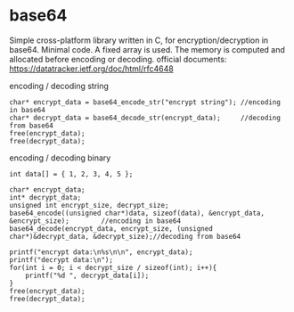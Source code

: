 # base64
Simple cross-platform library written in C, for encryption/decryption in base64.
Minimal code.
A fixed array is used. The memory is computed and allocated before encoding or decoding.
official documents: https://datatracker.ietf.org/doc/html/rfc4648

encoding / decoding string
```
char* encrypt_data = base64_encode_str("encrypt string"); //encoding in base64
char* decrypt_data = base64_decode_str(encrypt_data);     //decoding from base64
free(encrypt_data);
free(decrypt_data);
```

encoding / decoding binary
```
int data[] = { 1, 2, 3, 4, 5 };
    
char* encrypt_data;
int* decrypt_data;
unsigned int encrypt_size, decrypt_size;
base64_encode((unsigned char*)data, sizeof(data), &encrypt_data, &encrypt_size);        //encoding in base64
base64_decode(encrypt_data, encrypt_size, (unsigned char*)&decrypt_data, &decrypt_size);//decoding from base64

printf("encrypt data:\n%s\n\n", encrypt_data);
printf("decrypt data:\n");
for(int i = 0; i < decrypt_size / sizeof(int); i++){
    printf("%d ", decrypt_data[i]);
}
free(encrypt_data);
free(decrypt_data);
```
